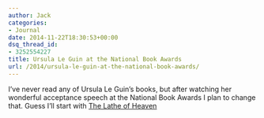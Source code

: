 ```yaml
---
author: Jack
categories:
- Journal
date: 2014-11-22T18:30:53+00:00
dsq_thread_id:
- 3252554227
title: Ursula Le Guin at the National Book Awards
url: /2014/ursula-le-guin-at-the-national-book-awards/
---
```


<span class="embed-youtube" style="text-align:center; display: block;"></span>

I’ve never read any of Ursula Le Guin’s books, but after watching her wonderful acceptance speech at the National Book Awards I plan to change that. Guess I’ll start with [The Lathe of Heaven][1]

 [1]: http://www.amazon.com/The-Lathe-Of-Heaven-Novel/dp/1416556966